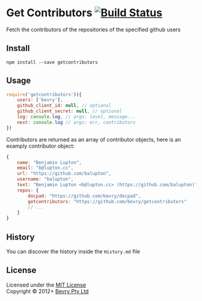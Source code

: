 # Get Contributors [![Build Status](https://secure.travis-ci.org/bevry/getcontributors.png?branch=master)](http://travis-ci.org/bevry/getcontributors)

Fetch the contributors of the repositories of the specified github users


## Install

```
npm install --save getcontributors
```


## Usage

``` javascript
require('getcontributors')({
	users: ['bevry'],
	github_client_id: null, // optional
	github_client_secret: null, // optional
	log: console.log, // args: level, message...
	next: console.log // args: err, contributors
})
```

Contributors are returned as an array of contributor objects, here is an examply contributor object:

``` javascript
{
	name: "Benjamin Lupton",
	email: "b@lupton.cc",
	url: "https://github.com/balupton",
	username: "balupton",
	text: "Benjamin Lupton <b@lupton.cc> (https://github.com/balupton)",
	repos: {
		docpad: "https://github.com/bevry/docpad",
		getcontributors: "https://github.com/bevry/getcontributors"
		// ...
	}
}
```


## History

You can discover the history inside the `History.md` file


## License

Licensed under the [MIT License](http://creativecommons.org/licenses/MIT/)
<br/>Copyright &copy; 2012+ [Bevry Pty Ltd](http://bevry.me)
